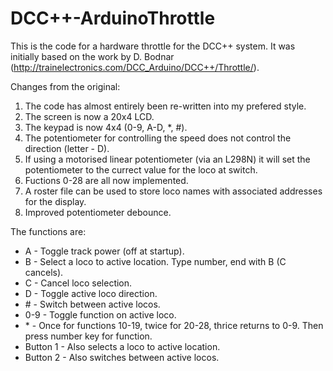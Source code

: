 # DCC++-ArduinoThrottle
This is the code for a hardware throttle for the DCC++ system. It was initially based on the work by D. Bodnar (http://trainelectronics.com/DCC_Arduino/DCC++/Throttle/).

Changes from the original:
  1. The code has almost entirely been re-written into my prefered style.
  2. The screen is now a 20x4 LCD.
  3. The keypad is now 4x4 (0-9, A-D, *, #).
  4. The potentiometer for controlling the speed does not control the direction (letter - D).
  5. If using a motorised linear potentiometer (via an L298N) it will set the potentiometer to the currect value for the loco at switch.
  6. Fuctions 0-28 are all now implemented.
  7. A roster file can be used to store loco names with associated addresses for the display.
  8. Improved potentiometer debounce.

The functions are:
  * A - Toggle track power (off at startup).
  * B - Select a loco to active location. Type number, end with B (C cancels).
  * C - Cancel loco selection.
  * D - Toggle active loco direction.
  * \# - Switch between active locos.
  * 0-9 - Toggle function on active loco.
  * \* - Once for functions 10-19, twice for 20-28, thrice returns to 0-9. Then press number key for function.
  * Button 1 - Also selects a loco to active location.
  * Button 2 - Also switches between active locos.
